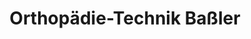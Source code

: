 ---
title: "Orthopädie-Technik Baßler"
url: /erlangen/orthopaedie-technik-bassler/
shop: Sanitätshaus
---